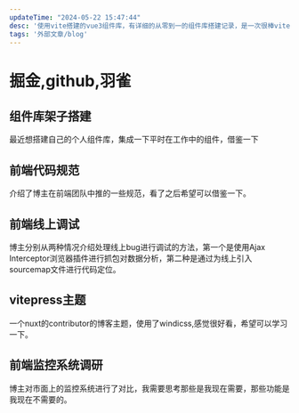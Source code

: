 ```yaml
---
updateTime: "2024-05-22 15:47:44"
desc: '使用vite搭建的vue3组件库，有详细的从零到一的组件库搭建记录，是一次很棒vite和vue3的工程化实践'
tags: '外部文章/blog'
---
```



# 掘金,github,羽雀

## 组件库架子搭建

<LinkCard link="https://github.com/KamenRider41/Kamen-Design-Vite-Vue3/blob/master/%E6%90%AD%E5%BB%BA%E8%AE%B0%E5%BD%95.md" desc="组件库架子搭建"></LinkCard>

最近想搭建自己的个人组件库，集成一下平时在工作中的组件，借鉴一下

## 前端代码规范

<LinkCard link="https://juejin.cn/post/7085257325165936648#heading-9" desc="前端代码规范"></LinkCard>

介绍了博主在前端团队中推的一些规范，看了之后希望可以借鉴一下。

## 前端线上调试

<LinkCard link="https://juejin.cn/post/7166031357418668040" desc="前端线上调试"></LinkCard>

博主分别从两种情况介绍处理线上bug进行调试的方法，第一个是使用Ajax Interceptor浏览器插件进行抓包对数据分析，第二种是通过为线上引入sourcemap文件进行代码定位。

## vitepress主题

<LinkCard link="https://github.com/harlan-zw/harlanzw.com-vitepress/tree/master" desc="vitepress主题"></LinkCard>

一个nuxt的contributor的博客主题，使用了windicss,感觉很好看，希望可以学习一下。

## 前端监控系统调研

<LinkCard link = "https://juejin.cn/post/7234057613775536185?utm_source=gold_browser_extension#heading-12" desc = "前端监控系统Sentry企业级实战"></LinkCard>

<LinkCard link = "https://tech.youzan.com/mobileskynet/" desc = "报警策略设计"></LinkCard>
博主对市面上的监控系统进行了对比，我需要思考那些是我现在需要，那些功能是我现在不需要的。
